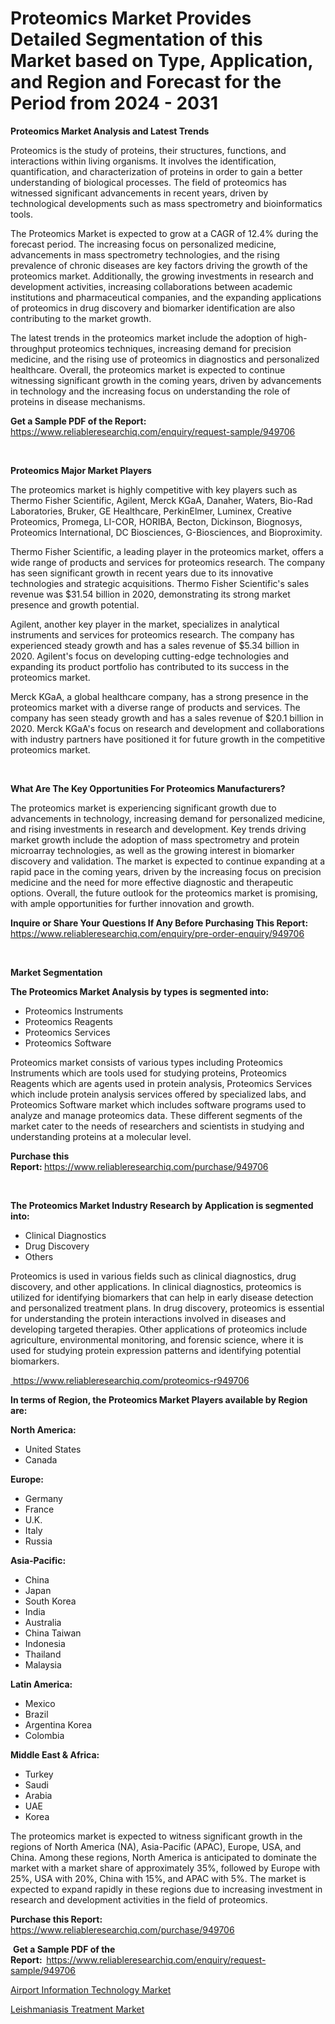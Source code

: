 <p><h1>Proteomics Market Provides Detailed Segmentation of this Market based on Type, Application, and Region and Forecast for the Period from 2024 - 2031</h1></p><p><strong>Proteomics Market Analysis and Latest Trends</strong></p>
<p><p>Proteomics is the study of proteins, their structures, functions, and interactions within living organisms. It involves the identification, quantification, and characterization of proteins in order to gain a better understanding of biological processes. The field of proteomics has witnessed significant advancements in recent years, driven by technological developments such as mass spectrometry and bioinformatics tools.</p><p>The Proteomics Market is expected to grow at a CAGR of 12.4% during the forecast period. The increasing focus on personalized medicine, advancements in mass spectrometry technologies, and the rising prevalence of chronic diseases are key factors driving the growth of the proteomics market. Additionally, the growing investments in research and development activities, increasing collaborations between academic institutions and pharmaceutical companies, and the expanding applications of proteomics in drug discovery and biomarker identification are also contributing to the market growth.</p><p>The latest trends in the proteomics market include the adoption of high-throughput proteomics techniques, increasing demand for precision medicine, and the rising use of proteomics in diagnostics and personalized healthcare. Overall, the proteomics market is expected to continue witnessing significant growth in the coming years, driven by advancements in technology and the increasing focus on understanding the role of proteins in disease mechanisms.</p></p>
<p><strong>Get a Sample PDF of the Report:&nbsp;</strong> <a href="https://www.reliableresearchiq.com/enquiry/request-sample/949706">https://www.reliableresearchiq.com/enquiry/request-sample/949706</a></p>
<p>&nbsp;</p>
<p><strong>Proteomics Major Market Players</strong></p>
<p><p>The proteomics market is highly competitive with key players such as Thermo Fisher Scientific, Agilent, Merck KGaA, Danaher, Waters, Bio-Rad Laboratories, Bruker, GE Healthcare, PerkinElmer, Luminex, Creative Proteomics, Promega, LI-COR, HORIBA, Becton, Dickinson, Biognosys, Proteomics International, DC Biosciences, G-Biosciences, and Bioproximity.</p><p>Thermo Fisher Scientific, a leading player in the proteomics market, offers a wide range of products and services for proteomics research. The company has seen significant growth in recent years due to its innovative technologies and strategic acquisitions. Thermo Fisher Scientific's sales revenue was $31.54 billion in 2020, demonstrating its strong market presence and growth potential.</p><p>Agilent, another key player in the market, specializes in analytical instruments and services for proteomics research. The company has experienced steady growth and has a sales revenue of $5.34 billion in 2020. Agilent's focus on developing cutting-edge technologies and expanding its product portfolio has contributed to its success in the proteomics market.</p><p>Merck KGaA, a global healthcare company, has a strong presence in the proteomics market with a diverse range of products and services. The company has seen steady growth and has a sales revenue of $20.1 billion in 2020. Merck KGaA's focus on research and development and collaborations with industry partners have positioned it for future growth in the competitive proteomics market.</p></p>
<p>&nbsp;</p>
<p><strong>What Are The Key Opportunities For Proteomics Manufacturers?</strong></p>
<p><p>The proteomics market is experiencing significant growth due to advancements in technology, increasing demand for personalized medicine, and rising investments in research and development. Key trends driving market growth include the adoption of mass spectrometry and protein microarray technologies, as well as the growing interest in biomarker discovery and validation. The market is expected to continue expanding at a rapid pace in the coming years, driven by the increasing focus on precision medicine and the need for more effective diagnostic and therapeutic options. Overall, the future outlook for the proteomics market is promising, with ample opportunities for further innovation and growth.</p></p>
<p><strong>Inquire or Share Your Questions If Any Before Purchasing This Report:</strong> <a href="https://www.reliableresearchiq.com/enquiry/pre-order-enquiry/949706">https://www.reliableresearchiq.com/enquiry/pre-order-enquiry/949706</a></p>
<p>&nbsp;</p>
<p><strong>Market Segmentation</strong></p>
<p><strong>The Proteomics Market Analysis by types is segmented into:</strong></p>
<p><ul><li>Proteomics Instruments</li><li>Proteomics Reagents</li><li>Proteomics Services</li><li>Proteomics Software</li></ul></p>
<p><p>Proteomics market consists of various types including Proteomics Instruments which are tools used for studying proteins, Proteomics Reagents which are agents used in protein analysis, Proteomics Services which include protein analysis services offered by specialized labs, and Proteomics Software market which includes software programs used to analyze and manage proteomics data. These different segments of the market cater to the needs of researchers and scientists in studying and understanding proteins at a molecular level.</p></p>
<p><strong>Purchase this Report:&nbsp;</strong><a href="https://www.reliableresearchiq.com/purchase/949706">https://www.reliableresearchiq.com/purchase/949706</a></p>
<p>&nbsp;</p>
<p><strong>The Proteomics Market Industry Research by Application is segmented into:</strong></p>
<p><ul><li>Clinical Diagnostics</li><li>Drug Discovery</li><li>Others</li></ul></p>
<p><p>Proteomics is used in various fields such as clinical diagnostics, drug discovery, and other applications. In clinical diagnostics, proteomics is utilized for identifying biomarkers that can help in early disease detection and personalized treatment plans. In drug discovery, proteomics is essential for understanding the protein interactions involved in diseases and developing targeted therapies. Other applications of proteomics include agriculture, environmental monitoring, and forensic science, where it is used for studying protein expression patterns and identifying potential biomarkers.</p></p>
<p><a href="https://www.reliableresearchiq.com/proteomics-r949706">&nbsp;https://www.reliableresearchiq.com/proteomics-r949706</a></p>
<p><strong>In terms of Region, the Proteomics Market Players available by Region are:</strong></p>
<p>
    <p> <strong> North America: </strong>
        <ul>
            <li>United States</li>
            <li>Canada</li>
        </ul>
        </p> 
    <p> <strong> Europe: </strong>
        <ul>
            <li>Germany</li>
            <li>France</li>
            <li>U.K.</li>
            <li>Italy</li>
            <li>Russia</li>
        </ul>
        </p> 
    <p> <strong> Asia-Pacific: </strong>
        <ul>
            <li>China</li>
            <li>Japan</li>
            <li>South Korea</li>
            <li>India</li>
            <li>Australia</li>
            <li>China Taiwan</li>
            <li>Indonesia</li>
            <li>Thailand</li>
            <li>Malaysia</li>
        </ul>
        </p> 
    <p> <strong> Latin America: </strong>
        <ul>
            <li>Mexico</li>
            <li>Brazil</li>
            <li>Argentina Korea</li>
            <li>Colombia</li>
        </ul>
        </p> 
    <p> <strong> Middle East & Africa: </strong>
        <ul>
            <li>Turkey</li>
            <li>Saudi</li>
            <li>Arabia</li>
            <li>UAE</li>
            <li>Korea</li>
        </ul>
    </p>
    </p>
<p><p>The proteomics market is expected to witness significant growth in the regions of North America (NA), Asia-Pacific (APAC), Europe, USA, and China. Among these regions, North America is anticipated to dominate the market with a market share of approximately 35%, followed by Europe with 25%, USA with 20%, China with 15%, and APAC with 5%. The market is expected to expand rapidly in these regions due to increasing investment in research and development activities in the field of proteomics.</p></p>
<p><strong>Purchase this Report: </strong><a href="https://www.reliableresearchiq.com/purchase/949706">https://www.reliableresearchiq.com/purchase/949706</a></p>
<p>&nbsp;<strong>Get a Sample PDF of the Report:&nbsp;&nbsp;</strong><a href="https://www.reliableresearchiq.com/enquiry/request-sample/949706">https://www.reliableresearchiq.com/enquiry/request-sample/949706</a></p>
<p><strong></strong></p>
<p><p><a href="https://github.com/FredaSauer/Market-Research-Report-List-1/blob/main/airport-information-technology-market.md">Airport Information Technology Market</a></p><p><a href="https://github.com/arabintang013/Market-Research-Report-List-1/blob/main/leishmaniasis-treatment-market.md">Leishmaniasis Treatment Market</a></p></p>